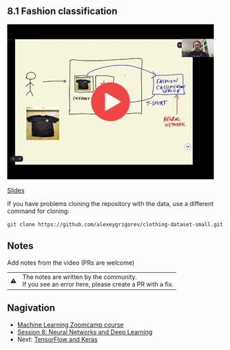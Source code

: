 ## 8.1 Fashion classification

<a href="https://www.youtube.com/watch?v=it1Lu7NmMpw"><img src="images/thumbnail-8-01.jpg"></a>
 
[Slides](https://www.slideshare.net/AlexeyGrigorev/ml-zoomcamp-8-neural-networks-and-deep-learning-250592316)


If you have problems cloning the repository with the data, use a different command for cloning:

```bash
git clone https://github.com/alexeygrigorev/clothing-dataset-small.git
```

## Notes

Add notes from the video (PRs are welcome)


<table>
   <tr>
      <td>⚠️</td>
      <td>
         The notes are written by the community. <br>
         If you see an error here, please create a PR with a fix.
      </td>
   </tr>
</table>


## Nagivation

* [Machine Learning Zoomcamp course](../)
* [Session 8: Neural Networks and Deep Learning](./)
* Next: [TensorFlow and Keras](02-tensorflow-keras.md)